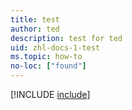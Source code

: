 ```yaml
---
title: test
author: ted
description: test for ted
uid: zhl-docs-1-test
ms.topic: how-to
no-loc: ["found"]
---
```


[!INCLUDE [include](~/azure-sql/reusable-content/github-actions/create-secrets-with-openid.md)]
